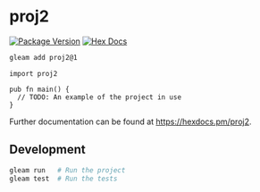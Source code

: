 # proj2

[![Package Version](https://img.shields.io/hexpm/v/proj2)](https://hex.pm/packages/proj2)
[![Hex Docs](https://img.shields.io/badge/hex-docs-ffaff3)](https://hexdocs.pm/proj2/)

```sh
gleam add proj2@1
```
```gleam
import proj2

pub fn main() {
  // TODO: An example of the project in use
}
```

Further documentation can be found at <https://hexdocs.pm/proj2>.

## Development

```sh
gleam run   # Run the project
gleam test  # Run the tests
```
